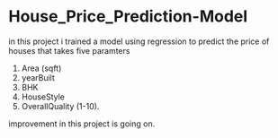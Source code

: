 # House_Price_Prediction-Model
in this project i trained a model using regression to predict the price of houses that takes five paramters
1. Area (sqft)
2. yearBuilt
3. BHK
4. HouseStyle
5. OverallQuality (1-10).

improvement  in this project is going on.